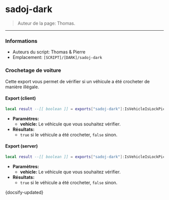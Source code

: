 # sadoj-dark

> Auteur de la page: Thomas.

---

### Informations

* Auteurs du script: Thomas & Pierre
* Emplacement: `[SCRIPT]/[DARK]/sadoj-dark`



### Crochetage de voiture

Cette export vous permet de vérifier si un véhicule a été crocheter de manière illégale.

<!-- tabs:start -->
#### **Export (client)**
```lua
local result --[[ boolean ]] = exports["sadoj-dark"]:IsVehicleIsLockPicking(vehicle --[[ vehicle ]])
```

* **Paramètres:**
  * **vehicle:** Le véhicule que vous souhaitez vérifier.
* **Résultats:**
  * `true` si le véhicule a été crocheter, `false` sinon.

#### **Export (server)**
```lua
local result --[[ boolean ]] = exports["sadoj-dark"]:IsVehicleIsLockPicking(vehicle --[[ vehicle ]])
```

* **Paramètres:**
  * **vehicle:** Le véhicule que vous souhaitez vérifier.
* **Résultats:**
  * `true` si le véhicule a été crocheter, `false` sinon.
<!-- tabs:end -->


{docsify-updated}